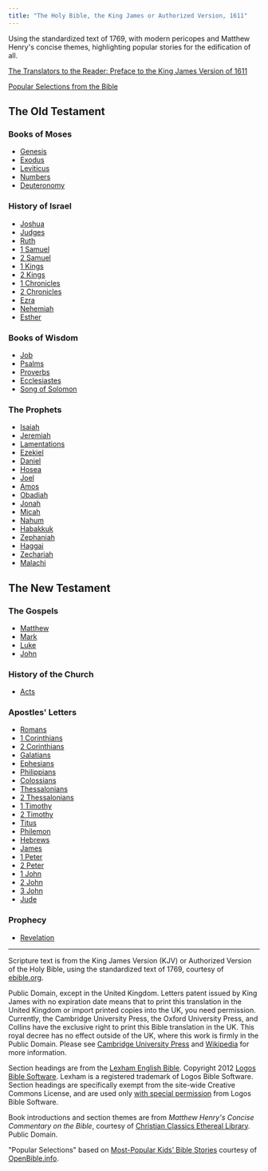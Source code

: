 ```yaml
---
title: "The Holy Bible, the King James or Authorized Version, 1611"
---
```


Using the standardized text of 1769, with modern pericopes and Matthew Henry's
concise themes, highlighting popular stories for the edification of all.

[The Translators to the Reader: Preface to the King James Version of 1611](./preface.html)

[Popular Selections from the Bible](./popular.html)

## The Old Testament

### Books of Moses

- [Genesis](./genesis.html)
- [Exodus](./exodus.html)
- [Leviticus](./leviticus.html)
- [Numbers](./numbers.html)
- [Deuteronomy](./deuteronomy.html)

### History of Israel

- [Joshua](./joshua.html)
- [Judges](./judges.html)
- [Ruth](./ruth.html)
- [1 Samuel](./1-samuel.html)
- [2 Samuel](./2-samuel.html)
- [1 Kings](./1-kings.html)
- [2 Kings](./2-kings.html)
- [1 Chronicles](./1-chronicles.html)
- [2 Chronicles](./2-chronicles.html)
- [Ezra](./ezra.html)
- [Nehemiah](./nehemiah.html)
- [Esther](./esther.html)

### Books of Wisdom

- [Job](./job.html)
- [Psalms](./psalms.html)
- [Proverbs](./proverbs.html)
- [Ecclesiastes](./ecclesiastes.html)
- [Song of Solomon](./song-of-solomon.html)

### The Prophets

- [Isaiah](./isaiah.html)
- [Jeremiah](./jeremiah.html)
- [Lamentations](./lamentations.html)
- [Ezekiel](./ezekiel.html)
- [Daniel](./daniel.html)
- [Hosea](./hosea.html)
- [Joel](./joel.html)
- [Amos](./amos.html)
- [Obadiah](./obadiah.html)
- [Jonah](./jonah.html)
- [Micah](./micah.html)
- [Nahum](./nahum.html)
- [Habakkuk](./habakkuk.html)
- [Zephaniah](./zephaniah.html)
- [Haggai](./haggai.html)
- [Zechariah](./zechariah.html)
- [Malachi](./malachi.html)

## The New Testament

### The Gospels

- [Matthew](./matthew.html)
- [Mark](./mark.html)
- [Luke](./luke.html)
- [John](./john.html)

### History of the Church

- [Acts](./acts.html)

### Apostles' Letters

- [Romans](./romans.html)
- [1 Corinthians](./1-corinthians.html)
- [2 Corinthians](./2-corinthians.html)
- [Galatians](./galatians.html)
- [Ephesians](./ephesians.html)
- [Philippians](./philippians.html)
- [Colossians](./colossians.html)
- [Thessalonians](./thessalonians.html)
- [2 Thessalonians](./2-thessalonians.html)
- [1 Timothy](./1-timothy.html)
- [2 Timothy](./2-timothy.html)
- [Titus](./titus.html)
- [Philemon](./philemon.html)
- [Hebrews](./hebrews.html)
- [James](./james.html)
- [1 Peter](./1-peter.html)
- [2 Peter](./2-peter.html)
- [1 John](./1-john.html)
- [2 John](./2-john.html)
- [3 John](./3-john.html)
- [Jude](./jude.html)

### Prophecy

- [Revelation](./revelation.html)

---

<div class="small-print">

<p>Scripture text is from the King James Version (KJV) or Authorized Version of
the Holy Bible, using the standardized text of 1769, courtesy of <a
href="https://ebible.org/kjv/">ebible.org</a>.</p>

<p>Public Domain, except in the United Kingdom. Letters patent issued by King
James with no expiration date means that to print this translation in the
United Kingdom or import printed copies into the UK, you need
permission. Currently, the Cambridge University Press, the Oxford University
Press, and Collins have the exclusive right to print this Bible translation in
the UK. This royal decree has no effect outside of the UK, where this work is
firmly in the Public Domain. Please see
<a href="http://www.cambridge.org/about-us/who-we-are/queens-printers-patent">Cambridge University Press</a>
and <a href="https://en.wikipedia.org/wiki/King_James_Version#Copyright_status">Wikipedia</a>
for more information.</p>

<p>Section headings are from the
<a href="http://LexhamEnglishBible.com">Lexham English Bible</a>.
Copyright 2012 <a href="http://logos.com">Logos Bible Software</a>. Lexham is a
registered trademark of Logos Bible Software. Section headings are specifically
exempt from the site-wide Creative Commons License, and are used only
<a href="http://lexhamenglishbible.com/license/">with special permission</a> from
Logos Bible Software.</p>

<p>Book introductions and section themes are from <cite>Matthew Henry's Concise
Commentary on the Bible</cite>, courtesy of
<a href="https://www.ccel.org/ccel/henry/mhcc">Christian Classics Ethereal Library</a>.
Public Domain.</p>

<p>"Popular Selections" based on <a href="https://www.openbible.info/labs/kids-bible-stories/">Most-Popular Kids’ Bible Stories</a> courtesy of <a href="https://www.openbible.info/">OpenBible.info</a>.</p>

</div>